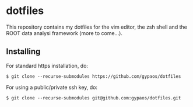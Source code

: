 # dotfiles

This repository contains my dotfiles for the vim editor, the zsh shell and the ROOT data analysi framework (more to come...).

## Installing

For standard https installation, do:
```
$ git clone --recurse-submodules https://github.com/gypaos/dotfiles
```

For using a public/private ssh key, do:
```
$ git clone --recurse-submodules git@github.com:gypaos/dotfiles.git
```
